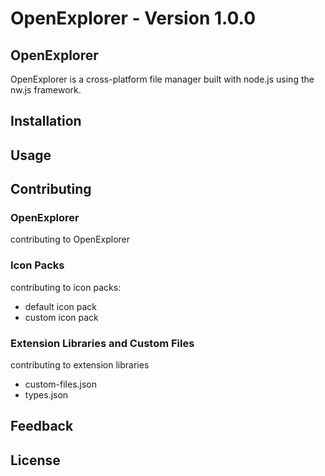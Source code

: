 # OpenExplorer - Version 1.0.0

## OpenExplorer

OpenExplorer is a cross-platform file manager built with node.js using the nw.js framework.

## Installation

## Usage

## Contributing

### OpenExplorer

contributing to OpenExplorer

### Icon Packs

contributing to icon packs:
* default icon pack
* custom icon pack

### Extension Libraries and Custom Files

contributing to extension libraries
* custom-files.json
* types.json

## Feedback

## License